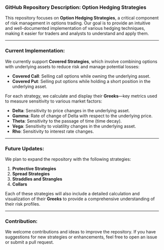 ### GitHub Repository Description: **Option Hedging Strategies**

This repository focuses on **Option Hedging Strategies**, a critical component of risk management in options trading. Our goal is to provide an intuitive and well-documented implementation of various hedging techniques, making it easier for traders and analysts to understand and apply them.

---

### Current Implementation:
We currently support **Covered Strategies**, which involve combining options with underlying assets to reduce risk and manage potential losses:
- **Covered Call**: Selling call options while owning the underlying asset.
- **Covered Put**: Selling put options while holding a short position in the underlying asset.

For each strategy, we calculate and display their **Greeks**—key metrics used to measure sensitivity to various market factors:
- **Delta**: Sensitivity to price changes in the underlying asset.
- **Gamma**: Rate of change of Delta with respect to the underlying price.
- **Theta**: Sensitivity to the passage of time (time decay).
- **Vega**: Sensitivity to volatility changes in the underlying asset.
- **Rho**: Sensitivity to interest rate changes.

---

### Future Updates:
We plan to expand the repository with the following strategies:
1. **Protective Strategies**
2. **Spread Strategies**
3. **Straddles and Strangles**
4. **Collars**

Each of these strategies will also include a detailed calculation and visualization of their **Greeks** to provide a comprehensive understanding of their risk profiles.

---

### Contribution:
We welcome contributions and ideas to improve the repository. If you have suggestions for new strategies or enhancements, feel free to open an issue or submit a pull request.
